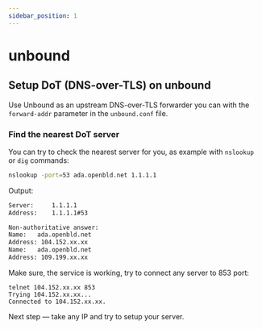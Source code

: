 ```yaml
---
sidebar_position: 1
---
```


# unbound

## Setup DoT (DNS-over-TLS) on unbound

Use Unbound as an upstream DNS-over-TLS forwarder you can with the `forward-addr` parameter in the `unbound.conf` file.

### Find the nearest DoT server

You can try to check the nearest server for you, as example with `nslookup` or `dig` commands:

```bash
nslookup -port=53 ada.openbld.net 1.1.1.1
```

Output:

```bash
Server:		1.1.1.1
Address:	1.1.1.1#53

Non-authoritative answer:
Name:	ada.openbld.net
Address: 104.152.xx.xx
Name:	ada.openbld.net
Address: 109.199.xx.xx
```

Make sure, the service is working, try to connect any server to 853 port:

```shell
telnet 104.152.xx.xx 853 
Trying 104.152.xx.xx...
Connected to 104.152.xx.xx.
```

Next step — take any IP and try to setup your server.
